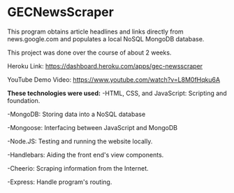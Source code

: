 # GECNewsScraper
This program obtains article headlines and links directly from news.google.com and populates a local NoSQL MongoDB database.

This project was done over the course of about 2 weeks.

Heroku Link:
https://dashboard.heroku.com/apps/gec-newsscraper

YouTube Demo Video:
https://www.youtube.com/watch?v=L8M0fHqku6A

**These technologies were used:**
-HTML, CSS, and JavaScript: Scripting and foundation.

-MongoDB: Storing data into a NoSQL database

-Mongoose: Interfacing between JavaScript and MongoDB

-Node.JS: Testing and running the website locally.

-Handlebars: Aiding the front end's view components.

-Cheerio: Scraping information from the Internet.

-Express: Handle program's routing.
